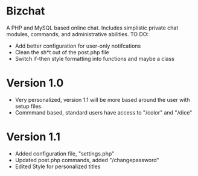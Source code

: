 # Bizchat
A PHP and MySQL based online chat. Includes simplistic private chat modules, commands, and administrative abilities.
TO DO:
* Add better configuration for user-only notifcations
* Clean the sh*t out of the post.php file
* Switch if-then style formatting into functions and maybe a class

# Version 1.0
* Very personalized, version 1.1 will be more based around the user with setup files.
* Commmand based, standard users have access to "/color" and "/dice"

# Version 1.1
* Added configuration file, "settings.php"
* Updated post.php commands, added "/changepassword"
* Edited Style for personalized titles
